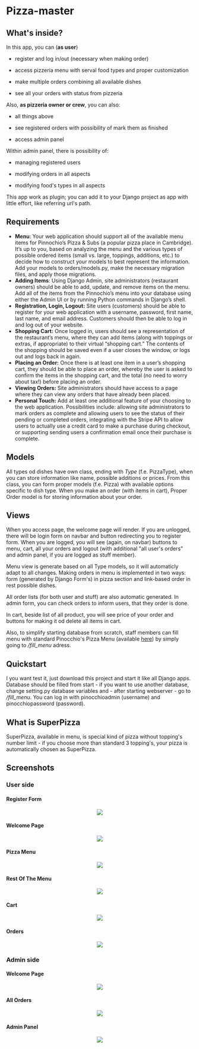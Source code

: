 # Pizza-master
## What's inside?



In this app, you can (**as user**)

* register and log in/out (necessary when making order)

* access pizzeria menu with serval food types and proper customization

* make multiple orders combining all available dishes

* see all your orders with status from pizzeria

 

Also, **as pizzeria owner or crew**, you can also:

* all things above

* see registered orders with possibility of mark them as finished

* access admin panel

 

Within admin panel, there is possibility of:

* managing registered users

* modifying orders in all aspects

* modifying food's types in all aspects

 

This app work as plugin; you can add it to your Django project as app with little effort, like referring url's path.



## Requirements



* **Menu**: Your web application should support all of the available menu items for Pinnochio’s Pizza & Subs (a popular pizza place in Cambridge). It’s up to you, based on analyzing the menu and the various types of possible ordered items (small vs. large, toppings, additions, etc.) to decide how to construct your models to best represent the information. Add your models to orders/models.py, make the necessary migration files, and apply those migrations.
* **Adding Items**: Using Django Admin, site administrators (restaurant owners) should be able to add, update, and remove items on the menu. Add all of the items from the Pinnochio’s menu into your database using either the Admin UI or by running Python commands in Django’s shell.
* **Registration, Login, Logout:** Site users (customers) should be able to register for your web application with a username, password, first name, last name, and email address. Customers should then be able to log in and log out of your website.
* **Shopping Cart:** Once logged in, users should see a representation of the restaurant’s menu, where they can add items (along with toppings or extras, if appropriate) to their virtual “shopping cart.” The contents of the shopping should be saved even if a user closes the window, or logs out and logs back in again.
* **Placing an Order:** Once there is at least one item in a user’s shopping cart, they should be able to place an order, whereby the user is asked to confirm the items in the shopping cart, and the total (no need to worry about tax!) before placing an order.
* **Viewing Orders:** Site administrators should have access to a page where they can view any orders that have already been placed.
* **Personal Touch:** Add at least one additional feature of your choosing to the web application. Possibilities include: allowing site administrators to mark orders as complete and allowing users to see the status of their pending or completed orders, integrating with the Stripe API to allow users to actually use a credit card to make a purchase during checkout, or supporting sending users a confirmation email once their purchase is complete. 

## Models

All types od dishes have own class, ending with *Type* (f.e. PizzaType), when you can store information like name, possible additions or prices. From this class, you can form proper models (f.e. Pizza) with available options specific to dish type. When you make an order (with items in cart), Proper Order model is for storing information about your order.


## Views

When you access page, the welcome page will render. If you are unlogged, there will be login form on navbar and button redirecting you to register form. When you are logged, you will see (again, on navbar) buttons to menu, cart, all your orders and logout (with additional "all user's orders" and admin panel, if you are logged as stuff member).

 

Menu view is generate based on all Type models, so it will automaticly adapt to all changes. Making orders in menu is implemented in two ways: form (generated by Django Form's) in pizza section and link-based order in rest possible dishes.

 

All order lists (for both user and stuff) are also automatic generated. In admin form, you can check orders to inform users, that they order is done.

 

In cart, beside list of all product, you will see price of your order and buttons for making it od delete all items in cart.

 

Also, to simplify starting database from scratch, staff members can fill menu with standard Pinocchio's Pizza Menu (available [here](http://www.pinocchiospizza.net/menu.html)) by simply going to */fill_menu* adress.

 

## Quickstart

 

I you want test it, just download this project and start it like all Django apps. Database should be filled from start - if you want to use another database, change setting.py database variables and - after starting webserver - go to */fill_menu*. You can log in with pinocchioadmin (username) and pinocchiopassword (password).

 

## What is SuperPizza

 

SuperPizza, available in menu, is special kind of pizza without topping's number limit - if you choose more than standard 3 topping's, your pizza is automatically chosen as SuperPizza.

 

## Screenshots

### User side

#### Register Form

<p align="center">

  <img src=Screenshots\register.JPG>

</p>

#### Welcome Page

<p align="center">

  <img src=Screenshots\welcomeasuser.JPG>

</p>


#### Pizza Menu

<p align="center">

  <img src=Screenshots\pizzaform.JPG>

</p>

#### Rest Of The Menu

<p align="center">

  <img src=Screenshots\foodforms.JPG>

</p>

#### Cart

<p align="center">

  <img src=Screenshots\cart.JPG>

</p>

#### Orders

<p align="center">

  <img src=Screenshots\orders.JPG>

</p>

### Admin side

#### Welcome Page

<p align="center">

  <img src=Screenshots\adminlogwelcome.JPG>

</p>

#### All Orders

<p align="center">

  <img src=Screenshots\adminpanelorders.JPG>

</p>

#### Admin Panel

<p align="center">

  <img src=Screenshots\adminadminpanel.JPG>

</p>
